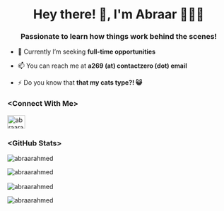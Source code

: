 <h1 align="center">Hey there! 👋, I'm Abraar 👨🏻‍💻</h1>
<h3 align="center">Passionate to learn how things work behind the scenes!</h3>

- 🔭 Currently I’m seeking **full-time opportunities**

- 📫 You can reach me at **a269 (at) contactzero (dot) email**

- ⚡ Do you know that **that my cats type?! 😺**

<h3 align="left">&lt;Connect With Me&gt;</h3>
<p align="left">
<a href="https://linkedin.com/in/abraarahmed" target="blank"><img align="center" src="https://content.linkedin.com/content/dam/me/business/en-us/amp/brand-site/v2/bg/LI-Bug.svg.original.svg" alt="abraarahmed" height="30" width="40" /></a>
</p>

<h3 align="left">&lt;GitHub Stats&gt;</h3>

<p><img align="center" src="https://github-readme-stats.vercel.app/api?username=abraarahmed&show_icons=true&locale=en" alt="abraarahmed" /></p>

<p><img align="center" src="https://github-readme-streak-stats.herokuapp.com/?user=abraarahmed&" alt="abraarahmed" /></p>

<p><img align="center" src="https://github-readme-stats.vercel.app/api/top-langs?username=abraarahmed&show_icons=true&locale=en&layout=compact" alt="abraarahmed" />&nbsp;</p>

<p align="left"> <img src="https://komarev.com/ghpvc/?username=abraarahmed&label=Profile%20views&color=0e75b6&style=flat" alt="abraarahmed" /> </p>
